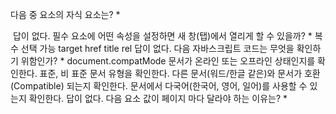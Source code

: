 다음 중 <html> 요소의 자식 요소는? *
<head>
<meta>
<img>
<body>
답이 없다.
필수
<a> 요소에 어떤 속성을 설정하면 새 창(탭)에서 열리게 할 수 있을까? *
복수 선택 가능
target
href
title
rel
답이 없다.
다음 자바스크립트 코드는 무엇을 확인하기 위함인가? *
document.compatMode
문서가 온라인 또는 오프라인 상태인지를 확인한다.
표준, 비 표준 문서 유형을 확인한다.
다른 문서(워드/한글 같은)와 문서가 호환(Compatible) 되는지 확인한다.
문서에서 다국어(한국어, 영어, 일어)를 사용할 수 있는지 확인한다.
답이 없다.
다음 요소 값이 페이지 마다 달라야 하는 이유는? *
<title>, <meta name="description">, <meta name="keywords">
페이지 로드 속도를 빠르게 할 수 있다.
웹 접근성 준수를 위해 필요하다.
모두 다르지 않으면 표준 문법에 어긋난다.
검색 엔진 최적화(SEO)를 할 수 있다.
답이 없다.
필수
다음 요소를 더 이상 사용하면 안되는 이유는? *
<center>, <u>, <strike>, <font>
내 답변

<img> 요소에 <map>을 연결하려면 어떤 속성을 사용해야 하나? *

내 답변
<img> 요소의 필수 속성을 모두 고르시오. *
width
height
alt
longdesc
title
답이 없다.
필수
다음 코드가 의미하는 바를 기술 하시오. *
<meta http-equiv="X-UA-Compatible" content="IE=Edge">
내 답변

다음 코드가 <title> 요소보다 먼저 작성되어야 하는 이유는? *
<meta http-equiv="Content-Type" content="text/html;charset=UTF-8">
내 답변

다음 중 HTML 목록과 관련 없는 요소는? *
<dl>
<ul>
<db>
<li>
<dt>
<ol>
<rb>
답이 없다.
필수
다음 중 <area> 요소에 사용가능하지 않은 도형 모양은? *
rectangle
circle
triangle
polygon
답이 없다.
<table> 요소에서 사용할 수 없는 요소를 고르시오. *
<caption>
<tr>
<th>
<td>
<col>
답이 없다.
다음 중 HTML 목록에 대한 설명이 잘못된 내용을 모두 고르시오. *
목록은 각 의미에 따라 다르게 작성해야 한다.
비순차 목록은 내부에 반드시 <li> 요소만 포함할 수 있다.
<li> 요소는 부모 요소인 <ul>(<ol>) 요소로부터 모든 스타일을 상속 받는다.
정의 목록은 내부에 '용어'와 '용어 설명'으로 구성되어야 한다.
답이 없다.
필수
<blockquote> 요소는 언제 사용하는지 기술하시오. *
내 답변

다음 표 구조화에 대한 내용 중, 잘못된 것 모두 고르시오. *
데이터가 중요한 표는 접근성을 고려하여 구조화해야 한다.
표를 식별하기 위한 <caption> 요소가 반드시 필요한 것은 아니다.
표의 각 셀 제목은 <th> 요소로 구조화한다.
셀 제목은 행 제목인지, 열 제목인지를 기술해줘야 한다.
각 셀을 열 또는 행으로 병합할 경우, 병합되는 다른 셀은 제거되어야 한다.
이메일 디자인에서는 레이아웃을 표로 작성해야 한다.
답이 없다.
